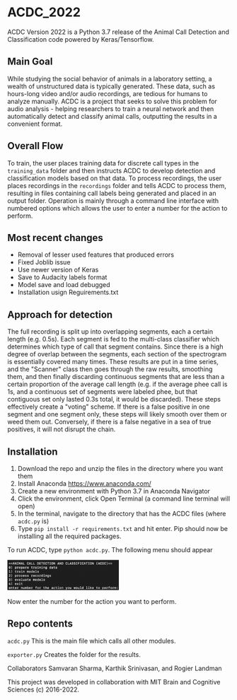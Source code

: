 # ACDC_2022
ACDC Version 2022 is a Python 3.7 release of the Animal Call Detection and Classification code powered by Keras/Tensorflow.

## Main Goal
While studying the social behavior of animals in a laboratory setting, a wealth of unstructured data is typically generated. These data, such as hours-long video and/or audio recordings, are tedious for humans to analyze manually. ACDC is a project that seeks to solve this problem for audio analysis - helping researchers to train a neural network and then automatically detect and classify animal calls, outputting the results in a convenient format.

## Overall Flow
To train, the user places training data for discrete call types in the <code>training_data</code> folder and then instructs ACDC to develop detection and classification models based on that data.
To process recordings, the user places recordings in the <code>recordings</code> folder and tells ACDC to process them, resulting in files containing call labels being generated and placed in an output folder. 
Operation is mainly through a command line interface with numbered options which allows the user to enter a number for the action to perform. 

## Most recent changes
- Removal of lesser used features that produced errors
- Fixed Joblib issue
- Use newer version of Keras
- Save to Audacity labels format
- Model save and load debugged
- Installation usign Reguirements.txt

## Approach for detection
The full recording is split up into overlapping segments, each a certain length (e.g. 0.5s). Each segment is fed to the multi-class classifier which determines which type of call that segment contains. Since there is a high degree of overlap between the segments, each section of the spectrogram is essentially covered many times. These results are put in a time series, and the "Scanner" class then goes through the raw results, smoothing them, and then finally discarding continuous segments that are less than a certain proportion of the average call length (e.g. if the average phee call is 1s, and a continuous set of segments were labeled phee, but that contiguous set only lasted 0.3s total, it would be discarded). These steps effectively create a "voting" scheme. If there is a false positive in one segment and one segment only, these steps will likely smooth over them or weed them out. Conversely, if there is a false negative in a sea of true positives, it will not disrupt the chain.

## Installation
1. Download the repo and unzip the files in the directory where you want them
2. Install Anaconda <url>https://www.anaconda.com/</url>
3. Create a new environment with Python 3.7 in Anaconda Navigator
4. Click the environment, click Open Terminal (a command line terminal will open)
5. In the terminal, navigate to the directory that has the ACDC files (where <code>acdc.py</code> is)
6. Type <code>pip install -r requirements.txt</code> and hit enter. Pip should now be installing all the required packages. 

To run ACDC, type <code>python acdc.py</code>. The following menu should appear

<img src="https://github.com/mineraldragon/ACDC_2022/blob/main/img/Menu_screenshot.png" width=50% height=50%>

Now enter the number for the action you want to perform.


## Repo contents
<code>acdc.py</code>
This is the main file which calls all other modules.

<code>exporter.py</code>
Creates the folder for the results.







Collaborators
Samvaran Sharma, Karthik Srinivasan, and Rogier Landman

This project was developed in collaboration with MIT Brain and Cognitive Sciences (c) 2016-2022.
